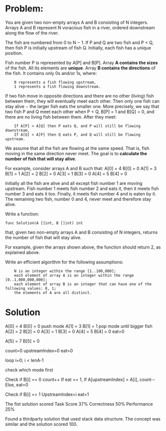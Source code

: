 
# Problem:

You are given two non-empty arrays A and B consisting of N integers. Arrays A and B represent N voracious fish in a river, ordered downstream along the flow of the river.

The fish are numbered from 0 to N − 1. If P and Q are two fish and P < Q, then fish P is initially upstream of fish Q. Initially, each fish has a unique position.

Fish number P is represented by A[P] and B[P]. Array **A contains the sizes** of the fish. All its elements are **unique**. Array **B contains the directions** of the fish. It contains only 0s and/or 1s, where:

        0 represents a fish flowing upstream,
        1 represents a fish flowing downstream.

If two fish move in opposite directions and there are no other (living) fish between them, they will eventually meet each other. Then only one fish can stay alive − the larger fish eats the smaller one. More precisely, we say that two fish P and Q meet each other when P < Q, B[P] = 1 and B[Q] = 0, and there are no living fish between them. After they meet:

        If A[P] > A[Q] then P eats Q, and P will still be flowing downstream,
        If A[Q] > A[P] then Q eats P, and Q will still be flowing upstream.

We assume that all the fish are flowing at the same speed. That is, fish moving in the same direction never meet. The goal is to **calculate the number of fish that will stay alive**.

For example, consider arrays A and B such that:
  A[0] = 4    B[0] = 0
  A[1] = 3    B[1] = 1
  A[2] = 2    B[2] = 0
  A[3] = 1    B[3] = 0
  A[4] = 5    B[4] = 0

Initially all the fish are alive and all except fish number 1 are moving upstream. Fish number 1 meets fish number 2 and eats it, then it meets fish number 3 and eats it too. Finally, it meets fish number 4 and is eaten by it. The remaining two fish, number 0 and 4, never meet and therefore stay alive.

Write a function:

    func Solution(A []int, B []int) int

that, given two non-empty arrays A and B consisting of N integers, returns the number of fish that will stay alive.

For example, given the arrays shown above, the function should return 2, as explained above.

Write an efficient algorithm for the following assumptions:

        N is an integer within the range [1..100,000];
        each element of array A is an integer within the range [0..1,000,000,000];
        each element of array B is an integer that can have one of the following values: 0, 1;
        the elements of A are all distinct.


# Solution

A[0] = 4    B[0] = 0 push mode
A[1] = 3    B[1] = 1 pop mode until bigger fish
A[2] = 2    B[2] = 0
A[3] = 1    B[3] = 0
A[4] = 5    B[4] = 0 eat=0

A[5] = 7    B[5] = 0
<!-- A[6] = 6    B[8] = 1 Extra  -->

count=0
upstreamIndex=0
eat=0
<!-- if mode == 0 count++ -->

loop i=0; i < lenA-1

check which mode first


Check if B[i] == 0
  count++ 
  If eat == 1, 
   If A[upstreamIndex] > A[i],  count--
   Else, eat=0 

Check if B[i] == 1
 UpstreamIndex=i
 eat=1



The fist solution scored 
Task Score 37%
Correctness 50%
Performance 25%


Found a thirdparty solution that used stack data structure.
The concept was similar and the solution scored 100.